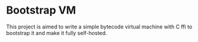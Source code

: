 # Bootstrap VM

This project is aimed to write a simple bytecode virtual machine with C ffi to bootstrap it
and make it fully self-hosted.
